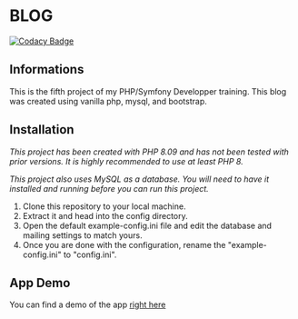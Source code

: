 # BLOG
[![Codacy Badge](https://bit.ly/2UwnMKg)](https://bit.ly/3z8SRmo)

## Informations
This is the fifth project of my PHP/Symfony Developper training. This blog was created using vanilla php, mysql, and bootstrap.

## Installation
*This project has been created with PHP 8.09 and has not been tested with prior versions. It is highly recommended to use at least PHP 8.*

*This project also uses MySQL as a database. You will need to have it installed and running before you can run this project.*

1.  Clone this repository to your local machine.
2.  Extract it and head into the config directory.
3.  Open the default example-config.ini file and edit the database and mailing settings to match yours.
4.  Once you are done with the configuration, rename the "example-config.ini" to "config.ini".

## App Demo

You can find a demo of the app [right here](https://blog.younes-ziadi.com/)

